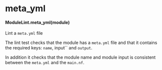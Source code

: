 # meta_yml

#### ModuleLint.meta_yml(module)

Lint a `meta.yml` file

The lint test checks that the module has
a `meta.yml` file and that it contains
the required keys: `name`, input\`\` and
`output`.

In addition it checks that the module name
and module input is consistent between the
`meta.yml` and the `main.nf`.
